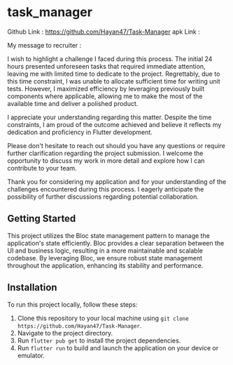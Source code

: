 # task_manager

Github Link : https://github.com/Hayan47/Task-Manager
apk Link : 

My message to recruiter :

I wish to highlight a challenge I faced during this process. The initial 24 hours presented unforeseen tasks that required immediate attention, leaving me with limited time to dedicate to the project. Regrettably, due to this time constraint, I was unable to allocate sufficient time for writing unit tests. However, I maximized efficiency by leveraging previously built components where applicable, allowing me to make the most of the available time and deliver a polished product.

I appreciate your understanding regarding this matter. Despite the time constraints, I am proud of the outcome achieved and believe it reflects my dedication and proficiency in Flutter development.

Please don't hesitate to reach out should you have any questions or require further clarification regarding the project submission. I welcome the opportunity to discuss my work in more detail and explore how I can contribute to your team.

Thank you for considering my application and for your understanding of the challenges encountered during this process. I eagerly anticipate the possibility of further discussions regarding potential collaboration.

## Getting Started
This project utilizes the Bloc state management pattern to manage the application's state efficiently. Bloc provides a clear separation between the UI and business logic, resulting in a more maintainable and scalable codebase. By leveraging Bloc, we ensure robust state management throughout the application, enhancing its stability and performance.

## Installation
To run this project locally, follow these steps:
1. Clone this repository to your local machine using `git clone https://github.com/Hayan47/Task-Manager`.
2. Navigate to the project directory.
3. Run `flutter pub get` to install the project dependencies.
4. Run `flutter run` to build and launch the application on your device or emulator.
